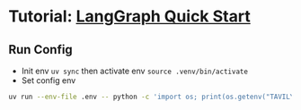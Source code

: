 # Tutorial: [LangGraph Quick Start](https://langchain-ai.github.io/langgraph/tutorials/introduction/)

## Run Config
- Init env `uv sync` then activate env `source .venv/bin/activate`
- Set config env
```bash
uv run --env-file .env -- python -c 'import os; print(os.getenv("TAVILY_API_KEY"))'
```
